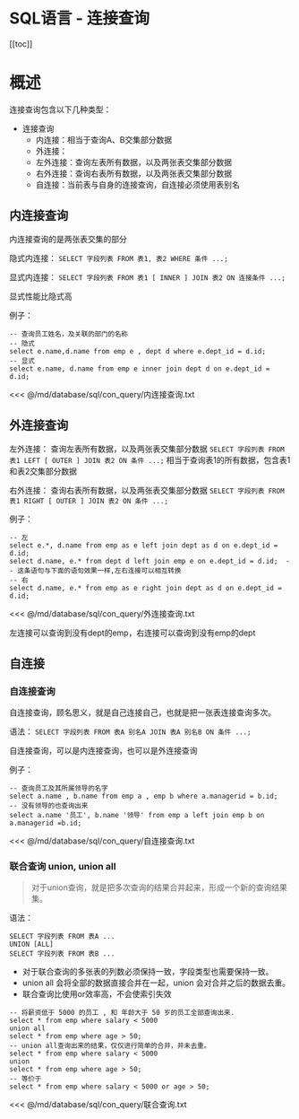 # SQL语言 - 连接查询

[[toc]]

# 概述

连接查询包含以下几种类型：

* 连接查询
	* 内连接：相当于查询A、B交集部分数据
	* 外连接：
	* 左外连接：查询左表所有数据，以及两张表交集部分数据
	* 右外连接：查询右表所有数据，以及两张表交集部分数据
	* 自连接：当前表与自身的连接查询，自连接必须使用表别名

## 内连接查询

内连接查询的是两张表交集的部分

隐式内连接：
`SELECT 字段列表 FROM 表1, 表2 WHERE 条件 ...;`

显式内连接：
`SELECT 字段列表 FROM 表1 [ INNER ] JOIN 表2 ON 连接条件 ...;`

显式性能比隐式高

例子：

```mysql
-- 查询员工姓名，及关联的部门的名称
-- 隐式
select e.name,d.name from emp e , dept d where e.dept_id = d.id;
-- 显式
select e.name, d.name from emp e inner join dept d on e.dept_id = d.id;
```

<<< @/md/database/sql/con_query/内连接查询.txt

## 外连接查询

左外连接：
查询左表所有数据，以及两张表交集部分数据
`SELECT 字段列表 FROM 表1 LEFT [ OUTER ] JOIN 表2 ON 条件 ...;`
相当于查询表1的所有数据，包含表1和表2交集部分数据

右外连接：
查询右表所有数据，以及两张表交集部分数据
`SELECT 字段列表 FROM 表1 RIGHT [ OUTER ] JOIN 表2 ON 条件 ...;`

例子：

```mysql
-- 左
select e.*, d.name from emp as e left join dept as d on e.dept_id = d.id;
select d.name, e.* from dept d left join emp e on e.dept_id = d.id;  -- 这条语句与下面的语句效果一样,左右连接可以相互转换
-- 右
select d.name, e.* from emp as e right join dept as d on e.dept_id = d.id;
```

<<< @/md/database/sql/con_query/外连接查询.txt

左连接可以查询到没有dept的emp，右连接可以查询到没有emp的dept

## 自连接

### 自连接查询

自连接查询，顾名思义，就是自己连接自己，也就是把一张表连接查询多次。

语法：
`SELECT 字段列表 FROM 表A 别名A JOIN 表A 别名B ON 条件 ...;`

自连接查询，可以是内连接查询，也可以是外连接查询

例子：

```mysql
-- 查询员工及其所属领导的名字
select a.name , b.name from emp a , emp b where a.managerid = b.id;
-- 没有领导的也查询出来
select a.name '员工', b.name '领导' from emp a left join emp b on a.managerid =b.id;
```

<<< @/md/database/sql/con_query/自连接查询.txt

### 联合查询 union, union all

> 对于union查询，就是把多次查询的结果合并起来，形成一个新的查询结果集。

语法：

```mysql
SELECT 字段列表 FROM 表A ...
UNION [ALL]
SELECT 字段列表 FROM 表B ...
```

* 对于联合查询的多张表的列数必须保持一致，字段类型也需要保持一致。
* union all 会将全部的数据直接合并在一起，union 会对合并之后的数据去重。
* 联合查询比使用or效率高，不会使索引失效

```
-- 将薪资低于 5000 的员工 , 和 年龄大于 50 岁的员工全部查询出来.
select * from emp where salary < 5000
union all
select * from emp where age > 50;
-- union all查询出来的结果，仅仅进行简单的合并，并未去重。
select * from emp where salary < 5000
union
select * from emp where age > 50;
-- 等价于
select * from emp where salary < 5000 or age > 50;
```

<<< @/md/database/sql/con_query/联合查询.txt